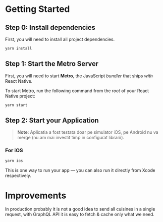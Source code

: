 # Getting Started


## Step 0: Install dependencies

First, you will need to install all project dependencies.

```bash
yarn install
```

## Step 1: Start the Metro Server

First, you will need to start **Metro**, the JavaScript _bundler_ that ships _with_ React Native.

To start Metro, run the following command from the _root_ of your React Native project:

```bash
yarn start
```
## Step 2: Start your Application
>**Note**: Aplicatia a fost testata doar pe simulator iOS, pe Android nu va merge (nu am mai investit timp in configurat librarii).

### For iOS

```bash
yarn ios
```
This is one way to run your app — you can also run it directly from Xcode respectively.

# Improvements

In production probably it is not a good idea to send all cuisines in a single request, with GraphQL API it is easy to fetch & cache only what we need.
